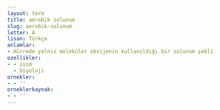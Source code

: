 ```yaml
---
layout: term
title: aerobik solunum
slug: aerobik-solunum
letter: A
lisan: Türkçe
anlamlar:
- Hücrede yalnız moleküler oksijenin kullanıldığı bir solunum şekli
ozellikler:
- - isim
  - biyoloji
ornekler:
- - ''
orneklerkaynak:
- - ''
---
```

